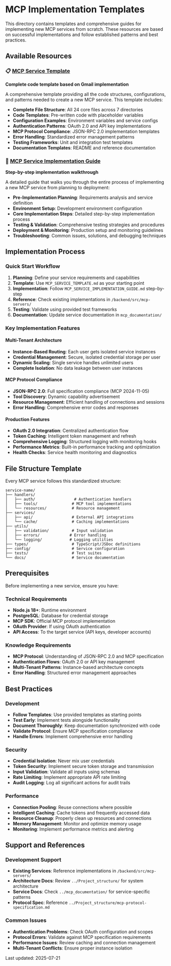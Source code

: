 # MCP Implementation Templates

This directory contains templates and comprehensive guides for implementing new MCP services from scratch. These resources are based on successful implementations and follow established patterns and best practices.

## Available Resources

### 📋 [MCP Service Template](./MCP_SERVICE_TEMPLATE.md)
**Complete code template based on Gmail implementation**

A comprehensive template providing all the code structures, configurations, and patterns needed to create a new MCP service. This template includes:

- **Complete File Structure**: All 24 core files across 7 directories
- **Code Templates**: Pre-written code with placeholder variables
- **Configuration Examples**: Environment variables and service configs
- **Authentication Patterns**: OAuth 2.0 and API key implementations
- **MCP Protocol Compliance**: JSON-RPC 2.0 implementation templates
- **Error Handling**: Standardized error management patterns
- **Testing Frameworks**: Unit and integration test templates
- **Documentation Templates**: README and reference documentation

### 🚀 [MCP Service Implementation Guide](./MCP_SERVICE_IMPLEMENTATION_GUIDE.md)
**Step-by-step implementation walkthrough**

A detailed guide that walks you through the entire process of implementing a new MCP service from planning to deployment:

- **Pre-Implementation Planning**: Requirements analysis and service definition
- **Environment Setup**: Development environment configuration
- **Core Implementation Steps**: Detailed step-by-step implementation process
- **Testing & Validation**: Comprehensive testing strategies and procedures
- **Deployment & Monitoring**: Production setup and monitoring guidelines
- **Troubleshooting**: Common issues, solutions, and debugging techniques

## Implementation Process

### Quick Start Workflow
1. **Planning**: Define your service requirements and capabilities
2. **Template**: Use `MCP_SERVICE_TEMPLATE.md` as your starting point
3. **Implementation**: Follow `MCP_SERVICE_IMPLEMENTATION_GUIDE.md` step-by-step
4. **Reference**: Check existing implementations in `/backend/src/mcp-servers/`
5. **Testing**: Validate using provided test frameworks
6. **Documentation**: Update service documentation in `mcp_documentation/`

### Key Implementation Features

#### Multi-Tenant Architecture
- **Instance-Based Routing**: Each user gets isolated service instances
- **Credential Management**: Secure, isolated credential storage per user
- **Dynamic Scaling**: Single service handles unlimited users
- **Complete Isolation**: No data leakage between user instances

#### MCP Protocol Compliance
- **JSON-RPC 2.0**: Full specification compliance (MCP 2024-11-05)
- **Tool Discovery**: Dynamic capability advertisement
- **Resource Management**: Efficient handling of connections and sessions
- **Error Handling**: Comprehensive error codes and responses

#### Production Features
- **OAuth 2.0 Integration**: Centralized authentication flow
- **Token Caching**: Intelligent token management and refresh
- **Comprehensive Logging**: Structured logging with monitoring hooks
- **Performance Metrics**: Built-in performance tracking and optimization
- **Health Checks**: Service health monitoring and diagnostics

## File Structure Template

Every MCP service follows this standardized structure:

```
service-name/
├── handlers/
│   ├── auth/                 # Authentication handlers
│   ├── tools/               # MCP tool implementations
│   └── resources/           # Resource management
├── services/
│   ├── api/                 # External API integrations
│   └── cache/               # Caching implementations
├── utils/
│   ├── validation/          # Input validation
│   ├── errors/             # Error handling
│   └── logging/            # Logging utilities
├── types/                   # TypeScript/JSDoc definitions
├── config/                  # Service configuration
├── tests/                   # Test suites
└── docs/                    # Service documentation
```

## Prerequisites

Before implementing a new service, ensure you have:

### Technical Requirements
- **Node.js 18+**: Runtime environment
- **PostgreSQL**: Database for credential storage
- **MCP SDK**: Official MCP protocol implementation
- **OAuth Provider**: If using OAuth authentication
- **API Access**: To the target service (API keys, developer accounts)

### Knowledge Requirements
- **MCP Protocol**: Understanding of JSON-RPC 2.0 and MCP specification
- **Authentication Flows**: OAuth 2.0 or API key management
- **Multi-Tenant Patterns**: Instance-based architecture concepts
- **Error Handling**: Structured error management approaches

## Best Practices

### Development
- **Follow Templates**: Use provided templates as starting points
- **Test Early**: Implement tests alongside functionality
- **Document Thoroughly**: Keep documentation synchronized with code
- **Validate Protocol**: Ensure MCP specification compliance
- **Handle Errors**: Implement comprehensive error handling

### Security
- **Credential Isolation**: Never mix user credentials
- **Token Security**: Implement secure token storage and transmission
- **Input Validation**: Validate all inputs using schemas
- **Rate Limiting**: Implement appropriate API rate limiting
- **Audit Logging**: Log all significant actions for audit trails

### Performance
- **Connection Pooling**: Reuse connections where possible
- **Intelligent Caching**: Cache tokens and frequently accessed data
- **Resource Cleanup**: Properly clean up resources and connections
- **Memory Management**: Monitor and optimize memory usage
- **Monitoring**: Implement performance metrics and alerting

## Support and References

### Development Support
- **Existing Services**: Reference implementations in `/backend/src/mcp-servers/`
- **Architecture Docs**: Review `../Project_structure/` for system architecture
- **Service Docs**: Check `../mcp_documentation/` for service-specific patterns
- **Protocol Spec**: Reference `../Project_structure/mcp-protocol-specification.md`

### Common Issues
- **Authentication Problems**: Check OAuth configuration and scopes
- **Protocol Errors**: Validate against MCP specification requirements
- **Performance Issues**: Review caching and connection management
- **Multi-Tenant Conflicts**: Ensure proper instance isolation

Last updated: 2025-07-21